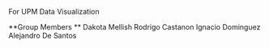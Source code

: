 For UPM Data Visualization 

**Group Members
**
Dakota Mellish
Rodrigo Castanon
Ignacio Dominguez
Alejandro De Santos

